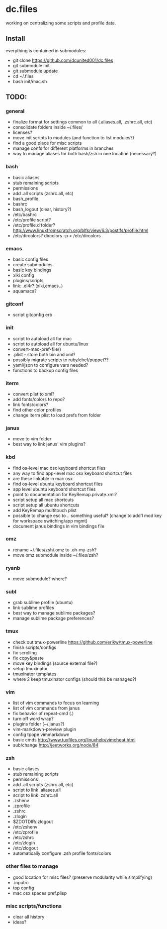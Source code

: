 dc.files
==========

working on centralizing some scripts and profile data.

Install
---------

everything is contained in submodules:
- git clone https://github.com/dcunited001/dc.files
- git submodule init
- git submodule update
- cd ~/.files
- bash init/mac.sh

TODO:
--------

### general
- finalize format for settings common to all (.aliases.all,
.zshrc.all, etc)
- consolidate folders inside ~/.files/
- licenses?
- move init scripts to modules (and function to list modules?)
- find a good place for misc scripts
- manage confs for different platforms in branches
- way to manage aliases for both bash/zsh in one location
  (necessary?)

### bash
- basic aliases
- stub remaining scripts
- permissions
- add .all scripts (zshrc.all, etc)
- bash_profile
- bashrc
- bash_logout (clear, history?)
- /etc/bashrc 
- /etc/profile script?
- /etc/profile.d folder? http://www.linuxfromscratch.org/blfs/view/6.3/postlfs/profile.html
- /etc/dircolors? dircolors -p > /etc/dircolors 

### emacs
- basic config files
- create submodules
- basic key bindings
- xiki config
- plugins/scripts
- link: .el4r? (xiki,emacs..)
- aquamacs?

### gitconf
- script gitconfig erb

### init
- script to autoload all for mac
- script to autoload all for ubuntu/linux
- convert-mac-pref-file()
- .plist - store both bin and xml?
- possibly migrate scripts to ruby/chef/puppet??
- yaml/json to configure vars needed?
- functions to backup config files
 
### iterm
- convert plist to xml?
- add fonts/colors to repo?
- link fonts/colors?
- find other color profiles
- change iterm plist to load prefs from folder

### janus
- move to vim folder
- best way to link janus' vim plugins?

### kbd
- find os-level mac osx keyboard shortcut files
- any way to find app-level mac osx keyboard shortcut files
- are these linkable in mac osx
- find os-level ubuntu keyboard shortcut files
- app level ubuntu keyboard shortcut files
- point to documentation for KeyRemap.private.xml?
- script setup all mac shortcuts
- script setup all ubuntu shortcuts
- add KeyRemap multitouch plist
- possible to change esc to .. something useful?
  (change to add'l mod key for workspace switching/app mgmt)
- document janus bindings in vim bindings file

### omz
- rename ~/.files/zsh/.omz to .oh-my-zsh?
- move omz submodule inside ~/.files/zsh?

### ryanb
- move submodule? where?

### subl
- grab sublime profile (ubuntu)
- link sublime profiles
- best way to manage sublime packages?
- manage sublime package preferences?

### tmux
- check out tmux-powerline https://github.com/erikw/tmux-powerline
- finish scripts/configs
- fix scrolling
- fix copy&paste
- move key bindings (source external file?)
- setup tmuxinator
- tmuxinator templates
- where 2 keep tmuxinator configs (should this be managed?)

### vim
- list of vim commands to focus on learning
- list of vim commands from janus
- fix behavior of repeat-cmd (.)
- turn off word wrap?
- plugins folder (~/.janus?)
- vim-markdown-preview plugin
- config tpope vimmarkdown
- basic cmds http://www.tuxfiles.org/linuxhelp/vimcheat.html
- sub/change http://jeetworks.org/node/84

### zsh
- basic aliases
- stub remaining scripts
- permissions
- add .all scripts (zshrc.all, etc)
- script to link .aliases.all
- script to link .zshrc.all
- .zshenv
- .zprofile
- .zshrc
- .zlogin
- $ZDOTDIR/.zlogout
- /etc/zshenv
- /etc/zprofile
- /etc/zshrc
- /etc/zlogin
- /etc/zlogout
- automatically configure .zsh profile fonts/colors

### other files to manage
- good location for misc files? (preserve modularity while
simplifying)
- .inputrc
- top config
- mac osx spaces pref.plisp

### misc scripts/functions
- clear all history
- ideas?
